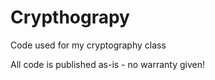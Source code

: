 # Crypthograpy
Code used for my cryptography class

All code is published as-is - no warranty given!
